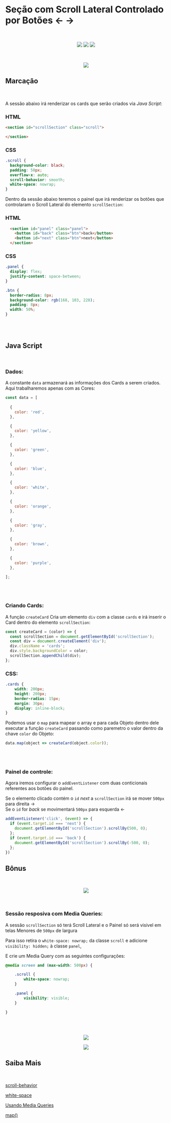 # Seção com Scroll Lateral Controlado por Botões ← →
<br>
<p align="center">
 <img src="https://img.shields.io/badge/HTML5-E34F26?style=for-the-badge&logo=html5&logoColor=white">
 <img src="https://img.shields.io/badge/CSS3-1572B6?style=for-the-badge&logo=css3&logoColor=white">
 <img src="https://img.shields.io/badge/JavaScript-F7DF1E?style=for-the-badge&logo=javascript&logoColor=black">
 </p>
<br>

<p align="center"><img src="./img/example.gif"></p>

## Marcação

<br>

A sessão abaixo irá renderizar os cards que serão criados via _Java Script_:
### HTML
```html
<section id="scrollSection" class="scroll">

</section>
```
### CSS
```css
.scroll {
  background-color: black;
  padding: 50px;
  overflow-x: auto;
  scroll-behavior: smooth;
  white-space: nowrap; 
}
```
Dentro da sessão abaixo teremos o painel que irá renderizar os botões que controlaram o Scroll Lateral do elemento `scrollSection`:
### HTML
```html
  <section id="panel" class="panel">
    <button id="back" class="btn">back</button>
    <button id="next" class="btn">next</button>
  </section>
```
### CSS
```css
.panel {
  display: flex;
  justify-content: space-between;
}

.btn {
  border-radius: 8px;
  background-color: rgb(168, 103, 228);
  padding: 8px;
  width: 50%;
}
```
<br>
<br>

## Java Script
<br>


### Dados:
A constante `data` armazenará as informações dos Cards a serem criados. Aqui trabalharemos apenas com as Cores:
```javascript
const data = [
  
  {
    color: 'red',
  },

  {
    color: 'yellow',
  },

  {
    color: 'green',
  },

  {
    color: 'blue',
  },

  {
    color: 'white',
  },

  {
    color: 'orange',
  },

  {
    color: 'gray',
  },

  {
    color: 'brown',
  },

  {
    color: 'purple',
  },

];
```
<br>
<br>

### Criando Cards:
A função `createCard` Cria um elemento `div` com a classe `cards` e irá inserir o Card dentro do elemento `scrollSection`:

```javascript
const createCard = (color) => {
  const scrollSection = document.getElementById('scrollSection');
  const div = document.createElement('div');
  div.className = 'cards';
  div.style.backgroundColor = color;
  scrollSection.appendChild(div);
};
```
### CSS:
```css
.cards {
    width: 200px;
    height: 200px;
    border-radius: 15px;
    margin: 30px;
    display: inline-block;
}
``` 
Podemos usar o `map` para mapear o array e para cada Objeto dentro dele executar a função `createCard` passando como paremetro o valor dentro da chave `color` do Objeto:
```javascript
data.map(object => createCard(object.color));
```
<br>
<br>

### Painel de controle:

Agora iremos configurar o `addEventListener` com duas conticionais referentes aos botões do painel.

Se o elemento clicado contém o `id` _next_ a `scrollSection` irá se mover `500px` para direita →  
Se o `id` for _back_ se movimentará `500px` para esquerda ← 

```javascript
addEventListener('click', (event) => {
  if (event.target.id === 'next') {
    document.getElementById('scrollSection').scrollBy(500, 0);
  };
  if (event.target.id === 'back') {
    document.getElementById('scrollSection').scrollBy(-500, 0);
  };
})
```

## Bônus 
<br>
<p align="center"><img src="./img/exampleResponsive.gif"></p>
<br>

### Sessão resposiva com Media Queries:

A sessão `scrollSection` só terá Scroll Lateral e o Painel só será visivel em telas Menores de `500px` de largura

Para isso retira o `white-space: nowrap;` da classe `scroll` e adicione `visibility: hidden;` à classe `panel`,

E crie um Media Query com as seguintes configurações:

```css
@media screen and (max-width: 500px) {

    .scroll {
        white-space: nowrap;
    }

    .panel {
        visibility: visible;
    }

}
```


<br>
<br>

<p align="center"><img src="https://media.giphy.com/media/tIeCLkB8geYtW/giphy.gif"></p>

 <p align="center" ><a href="git@github.com:wend3ll-souza/scrollYSection.git" target="_blank"><img src="https://img.shields.io/static/v1?label=Deploy&message=Go_To_App&color=rgb(0,255,0)&style=for-the-badge&logo=ghost"></a></p>

## Saiba Mais

<br>

[scroll-behavior](https://developer.mozilla.org/pt-BR/docs/Web/CSS/scroll-behavior)

[white-space](https://developer.mozilla.org/pt-BR/docs/Web/CSS/white-space)

[Usando Media Queries](https://developer.mozilla.org/pt-BR/docs/Web/Guide/CSS/CSS_Media_queries)

[map()](https://developer.mozilla.org/pt-BR/docs/Web/JavaScript/Reference/Global_Objects/Array/map)



